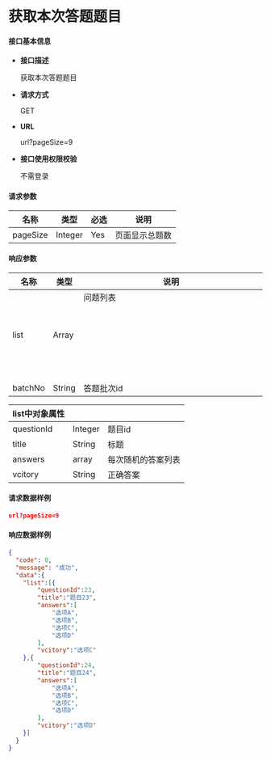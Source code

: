 # 获取本次答题题目

#### **接口基本信息**

* **接口描述**

  获取本次答题题目

* **请求方式**

  GET

* **URL**

  url?pageSize=9

* **接口使用权限校验**

  不需登录

#### **请求参数**

| 名称 | 类型 | 必选 | 说明 |
| --- | --- | --- | --- |
| pageSize | Integer | Yes | 页面显示总题数 |

#### **响应参数**

| 名称 | 类型  | 说明 |
| --- | --- |  --- |
| list | Array | 问题列表<object> |
| batchNo | String | 答题批次id |

| list中对象属性 |   |  |
| --- | --- |  --- |
| questionId | Integer | 题目id |
| title | String | 标题 |
| answers | array | 每次随机的答案列表<String> |
| vcitory | String | 正确答案 |

#### **请求数据样例**

```json
url?pageSize=9
```

#### **响应数据样例**

```json
{
  "code": 0,
  "message": "成功",
  "data":{
    "list":[{
        "questionId":23,
        "title":"题目23",
        "answers":[
            "选项A",
            "选项B",
            "选项C",
            "选项D"
        ],
        "vcitory":"选项C"
    },{
        "questionId":24,
        "title":"题目24",
        "answers":[
            "选项A",
            "选项B",
            "选项C",
            "选项D"
        ],
        "vcitory":"选项D"
    }]
  }
}
```



